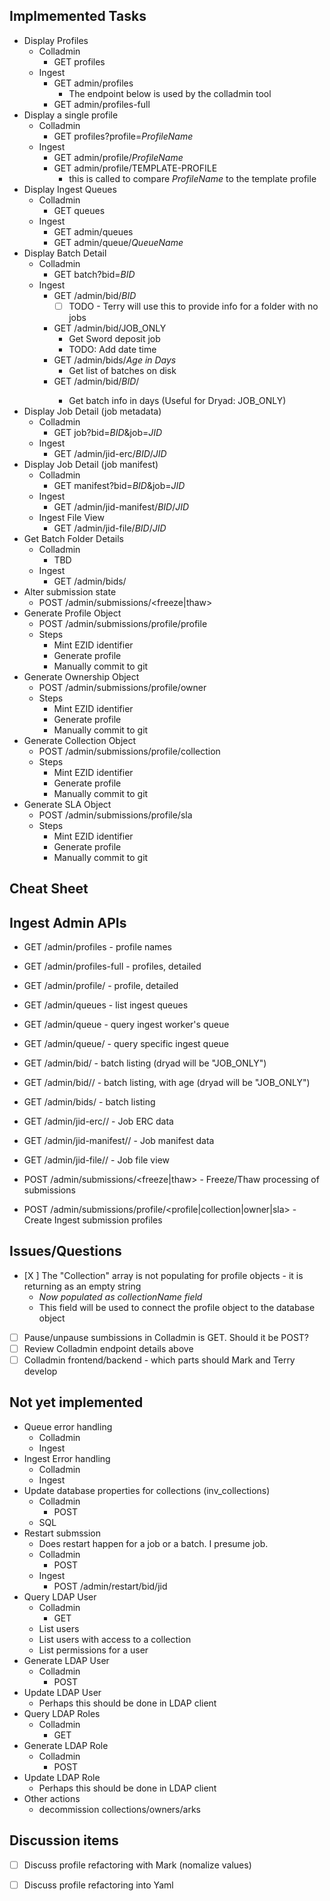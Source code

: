 ## Implmemented Tasks
- Display Profiles
  - Colladmin 
    - GET profiles
  - Ingest
    - GET admin/profiles 
      - The endpoint below is used by the colladmin tool
    - GET admin/profiles-full
- Display a single profile
  - Colladmin
    - GET profiles?profile=*ProfileName*
  - Ingest
    - GET admin/profile/*ProfileName*
    - GET admin/profile/TEMPLATE-PROFILE
      - this is called to compare *ProfileName* to the template profile
- Display Ingest Queues
  - Colladmin
    - GET queues
  - Ingest
    - GET admin/queues
    - GET admin/queue/*QueueName*
- Display Batch Detail
  - Colladmin
    - GET batch?bid=*BID*
  - Ingest
    - GET /admin/bid/*BID*
      - [ ] TODO - Terry will use this to provide info for a folder with no jobs 
    - GET /admin/bid/JOB_ONLY
      - Get Sword deposit job
      - TODO: Add date time 
    - GET /admin/bids/*Age in Days*
      - Get list of batches on disk
    - GET /admin/bid/*BID*/<age in days>
      - Get batch info in days (Useful for Dryad: JOB_ONLY)
- Display Job Detail (job metadata)
  - Colladmin
    - GET job?bid=*BID*&job=*JID*
  - Ingest
    - GET /admin/jid-erc/*BID*/*JID*
- Display Job Detail (job manifest)
  - Colladmin
    - GET manifest?bid=*BID*&job=*JID*
  - Ingest
    - GET /admin/jid-manifest/*BID*/*JID*
  - Ingest File View
    - GET /admin/jid-file/*BID*/*JID*
- Get Batch Folder Details
  - Colladmin
    - TBD
  - Ingest
    - GET /admin/bids/<age in days> 
- Alter submission state
    - POST /admin/submissions/<freeze|thaw> 
- Generate Profile Object
  - POST /admin/submissions/profile/profile
  - Steps
    - Mint EZID identifier
    - Generate profile
    - Manually commit to git
- Generate Ownership Object
  - POST /admin/submissions/profile/owner
  - Steps
    - Mint EZID identifier
    - Generate profile
    - Manually commit to git
- Generate Collection Object
  - POST /admin/submissions/profile/collection
  - Steps
    - Mint EZID identifier
    - Generate profile
    - Manually commit to git
- Generate SLA Object
  - POST /admin/submissions/profile/sla
  - Steps
    - Mint EZID identifier
    - Generate profile
    - Manually commit to git



## Cheat Sheet
Ingest Admin APIs
------------------
- GET /admin/profiles             - profile names
- GET /admin/profiles-full        - profiles, detailed
- GET /admin/profile/<profile>    - profile, detailed

- GET /admin/queues               - list ingest queues
- GET /admin/queue                - query ingest worker's queue
- GET /admin/queue/<queue>        - query specific ingest queue

- GET /admin/bid/<bid>            - batch listing (dryad will be "JOB_ONLY")
- GET /admin/bid/<bid>/<age in days>      - batch listing, with age (dryad will be "JOB_ONLY")
- GET /admin/bids/<age in days>   - batch listing

- GET /admin/jid-erc/<bid>/<jid>  - Job ERC data
- GET /admin/jid-manifest/<bid>/<jid>     - Job manifest data
- GET /admin/jid-file/<bid>/<jid> - Job file view

- POST /admin/submissions/<freeze|thaw>   - Freeze/Thaw processing of submissions

- POST /admin/submissions/profile/<profile|collection|owner|sla> - Create Ingest submission profiles

## Issues/Questions
- [X ] The "Collection" array is not populating for profile objects - it is returning as an empty string
  - *Now populated as collectionName field*
  - This field will be used to connect the profile object to the database object
- [ ] Pause/unpause sumbissions in Colladmin is GET.  Should it be POST? 
- [ ] Review Colladmin endpoint details above
- [ ] Colladmin frontend/backend - which parts should Mark and Terry develop 

## Not yet implemented

- Queue error handling
  - Colladmin
  - Ingest
- Ingest Error handling
  - Colladmin
  - Ingest
- Update database properties for collections (inv_collections)
  - Colladmin
    - POST
  - SQL 
- Restart submssion
  - Does restart happen for a job or a batch.  I presume job. 
  - Colladmin
    - POST 
  - Ingest
    - POST /admin/restart/bid/jid
- Query LDAP User
  - Colladmin
    - GET
  - List users
  - List users with access to a collection
  - List permissions for a user 
- Generate LDAP User
  - Colladmin
    - POST
- Update LDAP User
  - Perhaps this should be done in LDAP client 
- Query LDAP Roles
  - Colladmin
    - GET
- Generate LDAP Role
  - Colladmin
    - POST
- Update LDAP Role
  - Perhaps this should be done in LDAP client 
- Other actions
  - decommission collections/owners/arks 


## Discussion items
- [ ] Discuss profile refactoring with Mark (nomalize values)
- [ ] Discuss profile refactoring into Yaml


